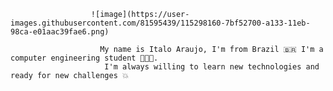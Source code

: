                       ![image](https://user-images.githubusercontent.com/81595439/115298160-7bf52700-a133-11eb-98ca-e01aac39fae6.png)

                        My name is Italo Araujo, I'm from Brazil 🇧🇷 I'm a computer engineering student 🧑🏽‍💻.
                         I'm always willing to learn new technologies and ready for new challenges 💥

